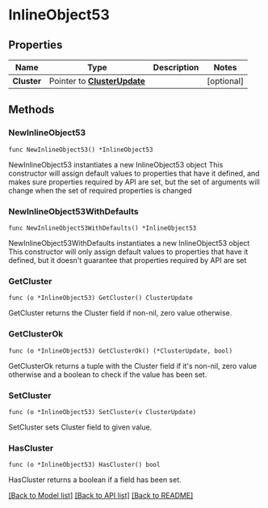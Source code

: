 # InlineObject53

## Properties

Name | Type | Description | Notes
------------ | ------------- | ------------- | -------------
**Cluster** | Pointer to [**ClusterUpdate**](clusterUpdate.md) |  | [optional] 

## Methods

### NewInlineObject53

`func NewInlineObject53() *InlineObject53`

NewInlineObject53 instantiates a new InlineObject53 object
This constructor will assign default values to properties that have it defined,
and makes sure properties required by API are set, but the set of arguments
will change when the set of required properties is changed

### NewInlineObject53WithDefaults

`func NewInlineObject53WithDefaults() *InlineObject53`

NewInlineObject53WithDefaults instantiates a new InlineObject53 object
This constructor will only assign default values to properties that have it defined,
but it doesn't guarantee that properties required by API are set

### GetCluster

`func (o *InlineObject53) GetCluster() ClusterUpdate`

GetCluster returns the Cluster field if non-nil, zero value otherwise.

### GetClusterOk

`func (o *InlineObject53) GetClusterOk() (*ClusterUpdate, bool)`

GetClusterOk returns a tuple with the Cluster field if it's non-nil, zero value otherwise
and a boolean to check if the value has been set.

### SetCluster

`func (o *InlineObject53) SetCluster(v ClusterUpdate)`

SetCluster sets Cluster field to given value.

### HasCluster

`func (o *InlineObject53) HasCluster() bool`

HasCluster returns a boolean if a field has been set.


[[Back to Model list]](../README.md#documentation-for-models) [[Back to API list]](../README.md#documentation-for-api-endpoints) [[Back to README]](../README.md)


